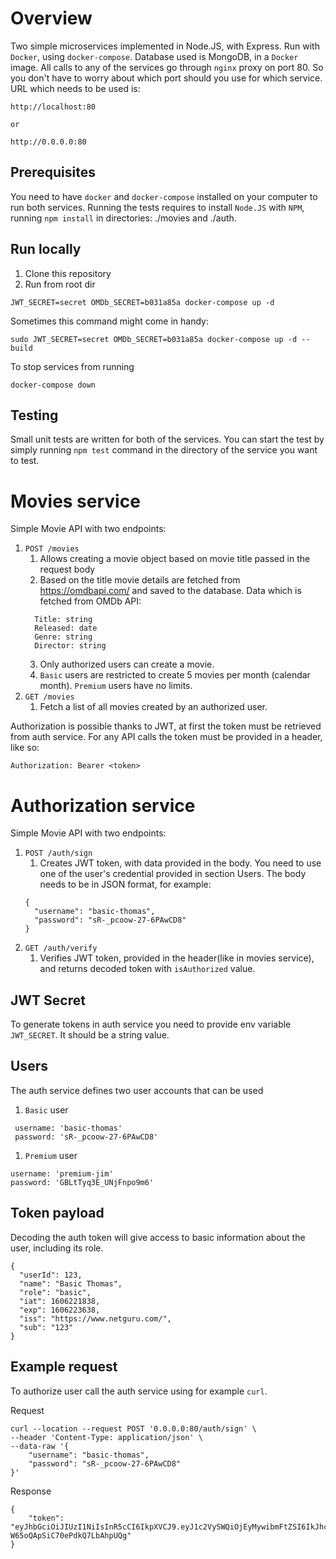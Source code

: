 # Overview

Two simple microservices implemented in Node.JS, with Express. Run with `Docker`, using `docker-compose`.
Database used is MongoDB, in a `Docker` image.
All calls to any of the services go through `nginx` proxy on port 80. 
So you don't have to worry about which port should you use for which service.
URL which needs to be used is:

```
http://localhost:80

or

http://0.0.0.0:80
```

## Prerequisites

You need to have `docker` and `docker-compose` installed on your computer to run both services.
Running the tests requires to install `Node.JS` with `NPM`, running `npm install` in directories: ./movies and ./auth.

## Run locally

1. Clone this repository
1. Run from root dir

```
JWT_SECRET=secret OMDb_SECRET=b031a85a docker-compose up -d
```

Sometimes this command might come in handy:
```
sudo JWT_SECRET=secret OMDb_SECRET=b031a85a docker-compose up -d --build
```

To stop services from running

```
docker-compose down
```
## Testing

Small unit tests are written for both of the services.
You can start the test by simply running `npm test` command in the directory of the service you want to test.

# Movies service

Simple Movie API with two endpoints:

1. `POST /movies`
   1. Allows creating a movie object based on movie title passed in the request body
   2. Based on the title movie details are fetched from
      https://omdbapi.com/ and saved to the database. Data which is fetched from OMDb API:
   ```
     Title: string
     Released: date
     Genre: string
     Director: string
   ```
   3. Only authorized users can create a movie.
   4. `Basic` users are restricted to create 5 movies per month (calendar
      month). `Premium` users have no limits.
1. `GET /movies`
   1. Fetch a list of all movies created by an authorized user.

Authorization is possible thanks to JWT, at first the token must be retrieved from auth service.
For any API calls the token must be provided in a header, like so:
```
Authorization: Bearer <token>
```

# Authorization service

Simple Movie API with two endpoints:

1. `POST /auth/sign`
    1. Creates JWT token, with data provided in the body.
    You need to use one of the user's credential provided in section Users.
    The body needs to be in JSON format, for example:
    ```
    {
      "username": "basic-thomas",
      "password": "sR-_pcoow-27-6PAwCD8"
    }
    ```
2. `GET /auth/verify`
    1. Verifies JWT token, provided in the header(like in movies service), and returns decoded token with `isAuthorized` value.

## JWT Secret

To generate tokens in auth service you need to provide env variable
`JWT_SECRET`. It should be a string value.

## Users

The auth service defines two user accounts that can be used

1. `Basic` user

```
 username: 'basic-thomas'
 password: 'sR-_pcoow-27-6PAwCD8'
```

1. `Premium` user

```
username: 'premium-jim'
password: 'GBLtTyq3E_UNjFnpo9m6'
```

## Token payload

Decoding the auth token will give access to basic information about the
user, including its role.

```
{
  "userId": 123,
  "name": "Basic Thomas",
  "role": "basic",
  "iat": 1606221838,
  "exp": 1606223638,
  "iss": "https://www.netguru.com/",
  "sub": "123"
}
```

## Example request
To authorize user call the auth service using for example `curl`.

Request

```
curl --location --request POST '0.0.0.0:80/auth/sign' \
--header 'Content-Type: application/json' \
--data-raw '{
    "username": "basic-thomas",
    "password": "sR-_pcoow-27-6PAwCD8"
}'
```

Response

```
{
    "token": "eyJhbGciOiJIUzI1NiIsInR5cCI6IkpXVCJ9.eyJ1c2VySWQiOjEyMywibmFtZSI6IkJhc2ljIFRob21hcyIsInJvbGUiOiJiYXNpYyIsImlhdCI6MTYwNjIyMTgzOCwiZXhwIjoxNjA2MjIzNjM4LCJpc3MiOiJodHRwczovL3d3dy5uZXRndXJ1LmNvbS8iLCJzdWIiOiIxMjMifQ.KjZ3zZM1lZa1SB8U-W65oQApSiC70ePdkQ7LbAhpUQg"
}
```
